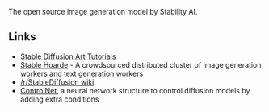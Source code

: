 The open source image generation model by Stability AI.

## Links
- [Stable Diffusion Art Tutorials](https://stable-diffusion-art.com/)
- [Stable Hoarde](https://stablehorde.net/) - A crowdsourced distributed cluster of image generation workers and text generation workers
- [/r/StableDiffusion wiki](https://www.reddit.com/r/StableDiffusion/wiki/index)
- [ControlNet](https://github.com/lllyasviel/ControlNet), a neural network structure to control diffusion models by adding extra conditions